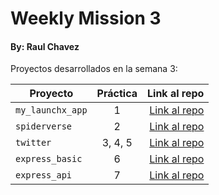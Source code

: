 # Weekly Mission 3
#### By: Raul Chavez 

Proyectos desarrollados en la semana 3:

| Proyecto | Práctica | Link al repo |
| ------------- |:-------------:| -----:|
|`my_launchx_app`|1|[Link al repo](https://github.com/xXChAvE2Xx/my_launchx_app)|
|`spiderverse`|2|[Link al repo](https://github.com/xXChAvE2Xx/spiderverse)|
|`twitter`|3, 4, 5|[Link al repo](https://github.com/xXChAvE2Xx/twitter)|
|`express_basic`|6|[Link al repo](https://github.com/xXChAvE2Xx/express_server)|
|`express_api`|7|[Link al repo](https://github.com/LaunchX-InnovaccionVirtual/MissionNodeJS)|
